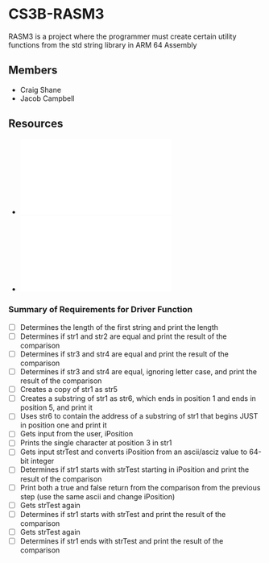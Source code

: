 # CS3B-RASM3
RASM3 is a project where the programmer must create certain utility functions from the std string library in ARM 64 Assembly

## Members
- Craig Shane
- Jacob Campbell

## Resources
- ![Project Description](/C:/Users/jacob/Downloads/RASM%20Project%20Description.pdf)
- ![String Function References in Java](/C:/Users/jacob/Downloads/CS3B%20RASM3%20short%20list.pdf)

### Summary of Requirements for Driver Function
- [ ] Determines the length of the first string and print the length
- [ ] Determines if str1 and str2 are equal and print the result of the comparison
- [ ] Determines if str3 and str4 are equal and print the result of the comparison
- [ ] Determines if str3 and str4 are equal, ignoring letter case, and print the result of the comparison
- [ ] Creates a copy of str1 as str5
- [ ] Creates a substring of str1 as str6, which ends in position 1 and ends in position 5, and print it
- [ ] Uses str6 to contain the address of a substring of str1 that begins JUST in position one and print it
- [ ] Gets input from the user, iPosition
- [ ] Prints the single character at position 3 in str1
- [ ] Gets input strTest and converts iPosition from an ascii/asciz value to 64-bit integer
- [ ] Determines if str1 starts with strTest starting in iPosition and print the result of the comparison
- [ ] Print both a true and false return from the comparison from the previous step (use the same ascii and change iPosition)
- [ ] Gets strTest again
- [ ] Determines if str1 starts with strTest and print the result of the comparison
- [ ] Gets strTest again
- [ ] Determines if str1 ends with strTest and print the result of the comparison

